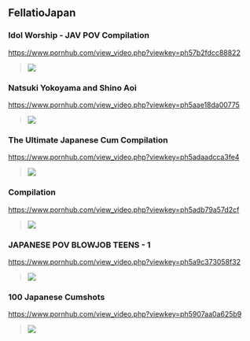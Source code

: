 ## FellatioJapan
### Idol Worship - JAV POV Compilation
https://www.pornhub.com/view_video.php?viewkey=ph57b2fdcc88822
>![](https://ci.phncdn.com/videos/201608/16/86004451/original/(m=ecuKGgaaaa)(mh=YI8zbdAoVXzQI3St)3.jpg)
### Natsuki Yokoyama and Shino Aoi
https://www.pornhub.com/view_video.php?viewkey=ph5aae18da00775
>![](https://ci.phncdn.com/videos/201803/18/158570272/original/(m=ecuKGgaaaa)(mh=tOy3ol6dw7SYUbiK)4.jpg)
### The Ultimate Japanese Cum Compilation
https://www.pornhub.com/view_video.php?viewkey=ph5adaadcca3fe4
>![](https://ci.phncdn.com/videos/201804/21/162892232/original/(m=ecuKGgaaaa)(mh=5KMakUwOEq46J-xY)9.jpg)
### Compilation
https://www.pornhub.com/view_video.php?viewkey=ph5adb79a57d2cf
>![](https://di.phncdn.com/videos/201804/21/162973572/original/(m=ecuKGgaaaa)(mh=AxQY52jgBNN4wpXU)15.jpg)
### JAPANESE POV BLOWJOB TEENS - 1 
https://www.pornhub.com/view_video.php?viewkey=ph5a9c373058f32
>![](https://di.phncdn.com/videos/201803/04/156870182/original/(m=ecuKGgaaaa)(mh=xsjrlAPNqqcgbNjV)12.jpg)
### 100 Japanese Cumshots
https://www.pornhub.com/view_video.php?viewkey=ph5907aa0a625b9
>![](https://di.phncdn.com/videos/201705/01/115064721/original/(m=ecuKGgaaaa)(mh=E5TUdbCesJkHzVOA)7.jpg)
